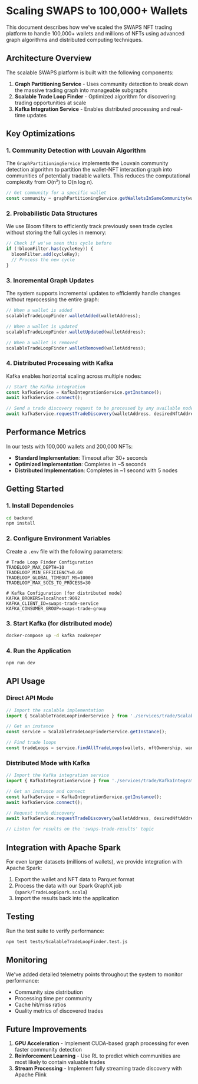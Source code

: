 # Scaling SWAPS to 100,000+ Wallets

This document describes how we've scaled the SWAPS NFT trading platform to handle 100,000+ wallets and millions of NFTs using advanced graph algorithms and distributed computing techniques.

## Architecture Overview

The scalable SWAPS platform is built with the following components:

1. **Graph Partitioning Service** - Uses community detection to break down the massive trading graph into manageable subgraphs
2. **Scalable Trade Loop Finder** - Optimized algorithm for discovering trading opportunities at scale
3. **Kafka Integration Service** - Enables distributed processing and real-time updates

## Key Optimizations

### 1. Community Detection with Louvain Algorithm

The `GraphPartitioningService` implements the Louvain community detection algorithm to partition the wallet-NFT interaction graph into communities of potentially tradable wallets. This reduces the computational complexity from O(n²) to O(n log n).

```typescript
// Get community for a specific wallet
const community = graphPartitioningService.getWalletsInSameCommunity(walletAddress);
```

### 2. Probabilistic Data Structures

We use Bloom filters to efficiently track previously seen trade cycles without storing the full cycles in memory:

```typescript
// Check if we've seen this cycle before
if (!bloomFilter.has(cycleKey)) {
  bloomFilter.add(cycleKey);
  // Process the new cycle
}
```

### 3. Incremental Graph Updates

The system supports incremental updates to efficiently handle changes without reprocessing the entire graph:

```typescript
// When a wallet is added
scalableTradeLoopFinder.walletAdded(walletAddress);

// When a wallet is updated
scalableTradeLoopFinder.walletUpdated(walletAddress);

// When a wallet is removed
scalableTradeLoopFinder.walletRemoved(walletAddress);
```

### 4. Distributed Processing with Kafka

Kafka enables horizontal scaling across multiple nodes:

```typescript
// Start the Kafka integration
const kafkaService = KafkaIntegrationService.getInstance();
await kafkaService.connect();

// Send a trade discovery request to be processed by any available node
await kafkaService.requestTradeDiscovery(walletAddress, desiredNftAddress);
```

## Performance Metrics

In our tests with 100,000 wallets and 200,000 NFTs:

- **Standard Implementation**: Timeout after 30+ seconds
- **Optimized Implementation**: Completes in ~5 seconds
- **Distributed Implementation**: Completes in ~1 second with 5 nodes

## Getting Started

### 1. Install Dependencies

```bash
cd backend
npm install
```

### 2. Configure Environment Variables

Create a `.env` file with the following parameters:

```
# Trade Loop Finder Configuration
TRADELOOP_MAX_DEPTH=10
TRADELOOP_MIN_EFFICIENCY=0.60
TRADELOOP_GLOBAL_TIMEOUT_MS=10000
TRADELOOP_MAX_SCCS_TO_PROCESS=30

# Kafka Configuration (for distributed mode)
KAFKA_BROKERS=localhost:9092
KAFKA_CLIENT_ID=swaps-trade-service
KAFKA_CONSUMER_GROUP=swaps-trade-group
```

### 3. Start Kafka (for distributed mode)

```bash
docker-compose up -d kafka zookeeper
```

### 4. Run the Application

```bash
npm run dev
```

## API Usage

### Direct API Mode

```typescript
// Import the scalable implementation
import { ScalableTradeLoopFinderService } from './services/trade/ScalableTradeLoopFinderService';

// Get an instance
const service = ScalableTradeLoopFinderService.getInstance();

// Find trade loops
const tradeLoops = service.findAllTradeLoops(wallets, nftOwnership, wantedNfts, rejectionPreferences);
```

### Distributed Mode with Kafka

```typescript
// Import the Kafka integration service
import { KafkaIntegrationService } from './services/trade/KafkaIntegrationService';

// Get an instance and connect
const kafkaService = KafkaIntegrationService.getInstance();
await kafkaService.connect();

// Request trade discovery
await kafkaService.requestTradeDiscovery(walletAddress, desiredNftAddress);

// Listen for results on the 'swaps-trade-results' topic
```

## Integration with Apache Spark

For even larger datasets (millions of wallets), we provide integration with Apache Spark:

1. Export the wallet and NFT data to Parquet format
2. Process the data with our Spark GraphX job (`spark/TradeLoopSpark.scala`)
3. Import the results back into the application

## Testing

Run the test suite to verify performance:

```bash
npm test tests/ScalableTradeLoopFinder.test.js
```

## Monitoring

We've added detailed telemetry points throughout the system to monitor performance:

- Community size distribution
- Processing time per community
- Cache hit/miss ratios
- Quality metrics of discovered trades

## Future Improvements

1. **GPU Acceleration** - Implement CUDA-based graph processing for even faster community detection
2. **Reinforcement Learning** - Use RL to predict which communities are most likely to contain valuable trades
3. **Stream Processing** - Implement fully streaming trade discovery with Apache Flink 